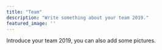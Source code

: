 ```yaml
---
title: "Team"
description: "Write something about your team 2019."
featured_image: ''
---
```


Introduce your team 2019, you can also add some pictures.
